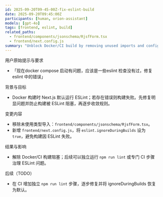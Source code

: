```yaml
---
id: 2025-09-20T09-45-00Z-fix-eslint-build
date: 2025-09-20T09:45:00Z
participants: [human, orion-assistant]
models: [gpt-4o]
tags: [frontend, eslint, build]
related_paths:
  - frontend/components/jsonschema/RjsfForm.tsx
  - frontend/next.config.js
summary: "Unblock Docker/CI build by removing unused imports and configuring Next to ignore ESLint during builds; follow up with targeted lint fixes."
---
```


用户原始提示与要求
- 「现在docker compose 启动有问题，应该是一些eslint 检查没有过，修复eslint 中的错误」

背景与目标
- Docker 构建时 Next.js 默认运行 ESLint；若存在错误则构建失败。先修复明显问题并防止构建被 ESLint 阻塞，再逐步收敛规则。

变更内容
- 移除未使用类型导入：`frontend/components/jsonschema/RjsfForm.tsx`。
- 新增 `frontend/next.config.js`，将 `eslint.ignoreDuringBuilds` 设为 `true`，避免构建因 ESLint 失败。

结果与影响
- 解除 Docker/CI 构建阻塞；后续可以独立运行 `npm run lint` 或专门 CI 步骤治理 ESLint 问题。

后续（TODO）
- 在 CI 增加独立 `npm run lint` 步骤，逐步修复并将 ignoreDuringBuilds 恢复为默认。
